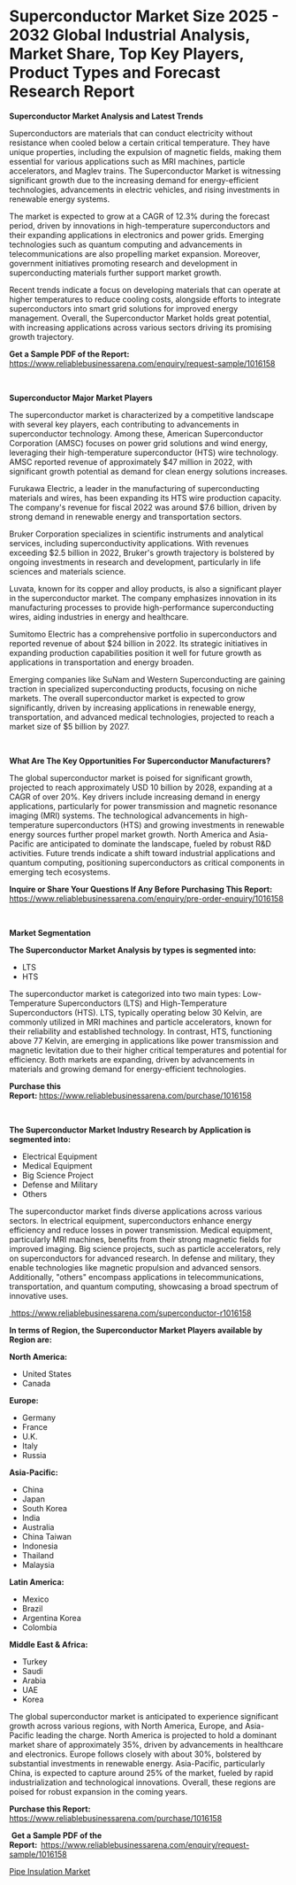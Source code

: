 <p><h1>Superconductor Market Size 2025 - 2032 Global Industrial Analysis, Market Share, Top Key Players, Product Types and Forecast Research Report</h1></p><p><strong>Superconductor Market Analysis and Latest Trends</strong></p>
<p><p>Superconductors are materials that can conduct electricity without resistance when cooled below a certain critical temperature. They have unique properties, including the expulsion of magnetic fields, making them essential for various applications such as MRI machines, particle accelerators, and Maglev trains. The Superconductor Market is witnessing significant growth due to the increasing demand for energy-efficient technologies, advancements in electric vehicles, and rising investments in renewable energy systems.</p><p>The market is expected to grow at a CAGR of 12.3% during the forecast period, driven by innovations in high-temperature superconductors and their expanding applications in electronics and power grids. Emerging technologies such as quantum computing and advancements in telecommunications are also propelling market expansion. Moreover, government initiatives promoting research and development in superconducting materials further support market growth.</p><p>Recent trends indicate a focus on developing materials that can operate at higher temperatures to reduce cooling costs, alongside efforts to integrate superconductors into smart grid solutions for improved energy management. Overall, the Superconductor Market holds great potential, with increasing applications across various sectors driving its promising growth trajectory.</p></p>
<p><strong>Get a Sample PDF of the Report:&nbsp;</strong> <a href="https://www.reliablebusinessarena.com/enquiry/request-sample/1016158?utm_campaign=1990&utm_medium=2&utm_source=Github&utm_content=ia&utm_term=02042025&utm_id=superconductor">https://www.reliablebusinessarena.com/enquiry/request-sample/1016158</a></p>
<p>&nbsp;</p>
<p><strong>Superconductor Major Market Players</strong></p>
<p><p>The superconductor market is characterized by a competitive landscape with several key players, each contributing to advancements in superconductor technology. Among these, American Superconductor Corporation (AMSC) focuses on power grid solutions and wind energy, leveraging their high-temperature superconductor (HTS) wire technology. AMSC reported revenue of approximately $47 million in 2022, with significant growth potential as demand for clean energy solutions increases.</p><p>Furukawa Electric, a leader in the manufacturing of superconducting materials and wires, has been expanding its HTS wire production capacity. The company's revenue for fiscal 2022 was around $7.6 billion, driven by strong demand in renewable energy and transportation sectors.</p><p>Bruker Corporation specializes in scientific instruments and analytical services, including superconductivity applications. With revenues exceeding $2.5 billion in 2022, Bruker's growth trajectory is bolstered by ongoing investments in research and development, particularly in life sciences and materials science.</p><p>Luvata, known for its copper and alloy products, is also a significant player in the superconductor market. The company emphasizes innovation in its manufacturing processes to provide high-performance superconducting wires, aiding industries in energy and healthcare.</p><p>Sumitomo Electric has a comprehensive portfolio in superconductors and reported revenue of about $24 billion in 2022. Its strategic initiatives in expanding production capabilities position it well for future growth as applications in transportation and energy broaden.</p><p>Emerging companies like SuNam and Western Superconducting are gaining traction in specialized superconducting products, focusing on niche markets. The overall superconductor market is expected to grow significantly, driven by increasing applications in renewable energy, transportation, and advanced medical technologies, projected to reach a market size of $5 billion by 2027.</p></p>
<p>&nbsp;</p>
<p><strong>What Are The Key Opportunities For Superconductor Manufacturers?</strong></p>
<p><p>The global superconductor market is poised for significant growth, projected to reach approximately USD 10 billion by 2028, expanding at a CAGR of over 20%. Key drivers include increasing demand in energy applications, particularly for power transmission and magnetic resonance imaging (MRI) systems. The technological advancements in high-temperature superconductors (HTS) and growing investments in renewable energy sources further propel market growth. North America and Asia-Pacific are anticipated to dominate the landscape, fueled by robust R&D activities. Future trends indicate a shift toward industrial applications and quantum computing, positioning superconductors as critical components in emerging tech ecosystems.</p></p>
<p><strong>Inquire or Share Your Questions If Any Before Purchasing This Report:</strong> <a href="https://www.reliablebusinessarena.com/enquiry/pre-order-enquiry/1016158?utm_campaign=1990&utm_medium=2&utm_source=Github&utm_content=ia&utm_term=02042025&utm_id=superconductor">https://www.reliablebusinessarena.com/enquiry/pre-order-enquiry/1016158</a></p>
<p>&nbsp;</p>
<p><strong>Market Segmentation</strong></p>
<p><strong>The Superconductor Market Analysis by types is segmented into:</strong></p>
<p><ul><li>LTS</li><li>HTS</li></ul></p>
<p><p>The superconductor market is categorized into two main types: Low-Temperature Superconductors (LTS) and High-Temperature Superconductors (HTS). LTS, typically operating below 30 Kelvin, are commonly utilized in MRI machines and particle accelerators, known for their reliability and established technology. In contrast, HTS, functioning above 77 Kelvin, are emerging in applications like power transmission and magnetic levitation due to their higher critical temperatures and potential for efficiency. Both markets are expanding, driven by advancements in materials and growing demand for energy-efficient technologies.</p></p>
<p><strong>Purchase this Report:&nbsp;</strong><a href="https://www.reliablebusinessarena.com/purchase/1016158?utm_campaign=1990&utm_medium=2&utm_source=Github&utm_content=ia&utm_term=02042025&utm_id=superconductor">https://www.reliablebusinessarena.com/purchase/1016158</a></p>
<p>&nbsp;</p>
<p><strong>The Superconductor Market Industry Research by Application is segmented into:</strong></p>
<p><ul><li>Electrical Equipment</li><li>Medical Equipment</li><li>Big Science Project</li><li>Defense and Military</li><li>Others</li></ul></p>
<p><p>The superconductor market finds diverse applications across various sectors. In electrical equipment, superconductors enhance energy efficiency and reduce losses in power transmission. Medical equipment, particularly MRI machines, benefits from their strong magnetic fields for improved imaging. Big science projects, such as particle accelerators, rely on superconductors for advanced research. In defense and military, they enable technologies like magnetic propulsion and advanced sensors. Additionally, "others" encompass applications in telecommunications, transportation, and quantum computing, showcasing a broad spectrum of innovative uses.</p></p>
<p><a href="https://www.reliablebusinessarena.com/superconductor-r1016158?utm_campaign=1990&utm_medium=2&utm_source=Github&utm_content=ia&utm_term=02042025&utm_id=superconductor">&nbsp;https://www.reliablebusinessarena.com/superconductor-r1016158</a></p>
<p><strong>In terms of Region, the Superconductor Market Players available by Region are:</strong></p>
<p>
    <p> <strong> North America: </strong>
        <ul>
            <li>United States</li>
            <li>Canada</li>
        </ul>
        </p> 
    <p> <strong> Europe: </strong>
        <ul>
            <li>Germany</li>
            <li>France</li>
            <li>U.K.</li>
            <li>Italy</li>
            <li>Russia</li>
        </ul>
        </p> 
    <p> <strong> Asia-Pacific: </strong>
        <ul>
            <li>China</li>
            <li>Japan</li>
            <li>South Korea</li>
            <li>India</li>
            <li>Australia</li>
            <li>China Taiwan</li>
            <li>Indonesia</li>
            <li>Thailand</li>
            <li>Malaysia</li>
        </ul>
        </p> 
    <p> <strong> Latin America: </strong>
        <ul>
            <li>Mexico</li>
            <li>Brazil</li>
            <li>Argentina Korea</li>
            <li>Colombia</li>
        </ul>
        </p> 
    <p> <strong> Middle East & Africa: </strong>
        <ul>
            <li>Turkey</li>
            <li>Saudi</li>
            <li>Arabia</li>
            <li>UAE</li>
            <li>Korea</li>
        </ul>
    </p>
    </p>
<p><p>The global superconductor market is anticipated to experience significant growth across various regions, with North America, Europe, and Asia-Pacific leading the charge. North America is projected to hold a dominant market share of approximately 35%, driven by advancements in healthcare and electronics. Europe follows closely with about 30%, bolstered by substantial investments in renewable energy. Asia-Pacific, particularly China, is expected to capture around 25% of the market, fueled by rapid industrialization and technological innovations. Overall, these regions are poised for robust expansion in the coming years.</p></p>
<p><strong>Purchase this Report: </strong><a href="https://www.reliablebusinessarena.com/purchase/1016158?utm_campaign=1990&utm_medium=2&utm_source=Github&utm_content=ia&utm_term=02042025&utm_id=superconductor">https://www.reliablebusinessarena.com/purchase/1016158</a></p>
<p>&nbsp;<strong>Get a Sample PDF of the Report:&nbsp;&nbsp;</strong><a href="https://www.reliablebusinessarena.com/enquiry/request-sample/1016158?utm_campaign=1990&utm_medium=2&utm_source=Github&utm_content=ia&utm_term=02042025&utm_id=superconductor">https://www.reliablebusinessarena.com/enquiry/request-sample/1016158</a></p>
<p><strong></strong></p>
<p><p><a href="https://github.com/MarciaRunte/Market-Research-Report-List-2/blob/main/pipe-insulation-market.md?utm_campaign=1990&utm_medium=2&utm_source=Github&utm_content=ia&utm_term=02042025&utm_id=superconductor">Pipe Insulation Market</a></p></p>